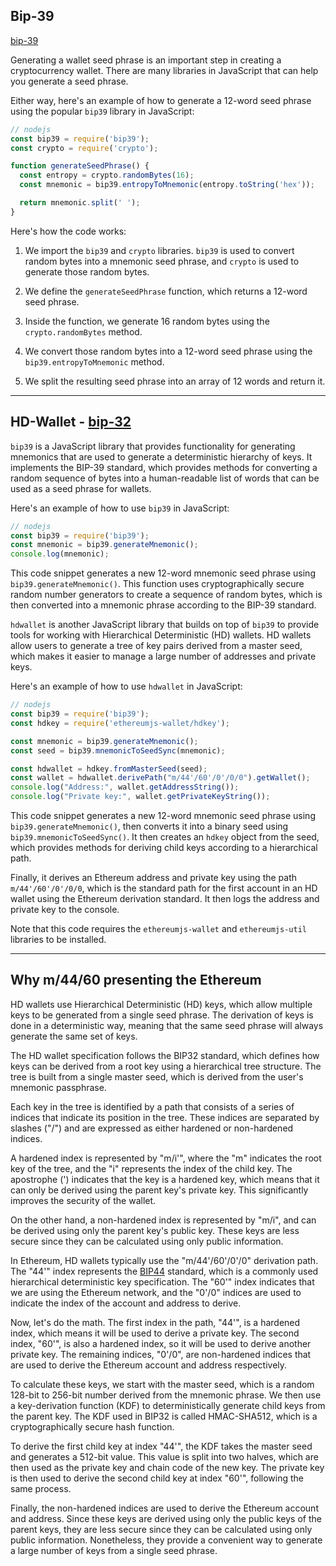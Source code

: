 ## Bip-39
[bip-39](https://github.com/bitcoin/bips/blob/master/bip-0039.mediawiki)

Generating a wallet seed phrase is an important step in creating a cryptocurrency wallet. There are many libraries in JavaScript that can help you generate a seed phrase.

Either way, here's an example of how to generate a 12-word seed phrase using the popular `bip39` library in JavaScript:

```js
// nodejs
const bip39 = require('bip39');
const crypto = require('crypto');

function generateSeedPhrase() {
  const entropy = crypto.randomBytes(16);
  const mnemonic = bip39.entropyToMnemonic(entropy.toString('hex'));

  return mnemonic.split(' ');
}
```

Here's how the code works:

1. We import the `bip39` and `crypto` libraries. `bip39` is used to convert random bytes into a mnemonic seed phrase, and `crypto` is used to generate those random bytes.

2. We define the `generateSeedPhrase` function, which returns a 12-word seed phrase.

3. Inside the function, we generate 16 random bytes using the `crypto.randomBytes` method.

4. We convert those random bytes into a 12-word seed phrase using the `bip39.entropyToMnemonic` method.

5. We split the resulting seed phrase into an array of 12 words and return it.

---

## HD-Wallet - [bip-32](https://github.com/bitcoin/bips/blob/master/bip-0032.mediawiki)

`bip39` is a JavaScript library that provides functionality for generating mnemonics that are used to generate a deterministic hierarchy of keys. It implements the BIP-39 standard, which provides methods for converting a random sequence of bytes into a human-readable list of words that can be used as a seed phrase for wallets.

Here's an example of how to use `bip39` in JavaScript:

```js
// nodejs
const bip39 = require('bip39');
const mnemonic = bip39.generateMnemonic();
console.log(mnemonic);
```

This code snippet generates a new 12-word mnemonic seed phrase using `bip39.generateMnemonic()`. This function uses cryptographically secure random number generators to create a sequence of random bytes, which is then converted into a mnemonic phrase according to the BIP-39 standard.

`hdwallet` is another JavaScript library that builds on top of `bip39` to provide tools for working with Hierarchical Deterministic (HD) wallets. HD wallets allow users to generate a tree of key pairs derived from a master seed, which makes it easier to manage a large number of addresses and private keys.

Here's an example of how to use `hdwallet` in JavaScript:

```js
// nodejs
const bip39 = require('bip39');
const hdkey = require('ethereumjs-wallet/hdkey');

const mnemonic = bip39.generateMnemonic();
const seed = bip39.mnemonicToSeedSync(mnemonic);

const hdwallet = hdkey.fromMasterSeed(seed);
const wallet = hdwallet.derivePath("m/44'/60'/0'/0/0").getWallet();
console.log("Address:", wallet.getAddressString());
console.log("Private key:", wallet.getPrivateKeyString());
```

This code snippet generates a new 12-word mnemonic seed phrase using `bip39.generateMnemonic()`, then converts it into a binary seed using `bip39.mnemonicToSeedSync()`. It then creates an `hdkey` object from the seed, which provides methods for deriving child keys according to a hierarchical path.

Finally, it derives an Ethereum address and private key using the path `m/44'/60'/0'/0/0`, which is the standard path for the first account in an HD wallet using the Ethereum derivation standard. It then logs the address and private key to the console.

Note that this code requires the `ethereumjs-wallet` and `ethereumjs-util` libraries to be installed.

---

## Why m/44/60 presenting the Ethereum 

HD wallets use Hierarchical Deterministic (HD) keys, which allow multiple keys to be generated from a single seed phrase. The derivation of keys is done in a deterministic way, meaning that the same seed phrase will always generate the same set of keys.

The HD wallet specification follows the BIP32 standard, which defines how keys can be derived from a root key using a hierarchical tree structure. The tree is built from a single master seed, which is derived from the user's mnemonic passphrase.

Each key in the tree is identified by a path that consists of a series of indices that indicate its position in the tree. These indices are separated by slashes ("/") and are expressed as either hardened or non-hardened indices.

A hardened index is represented by "m/i'", where the "m" indicates the root key of the tree, and the "i" represents the index of the child key. The apostrophe (') indicates that the key is a hardened key, which means that it can only be derived using the parent key's private key. This significantly improves the security of the wallet.

On the other hand, a non-hardened index is represented by "m/i", and can be derived using only the parent key's public key. These keys are less secure since they can be calculated using only public information.

In Ethereum, HD wallets typically use the "m/44'/60'/0'/0" derivation path. The "44'" index represents the [BIP44](https://github.com/bitcoin/bips/blob/master/bip-0044.mediawiki) standard, which is a commonly used hierarchical deterministic key specification. The "60'" index indicates that we are using the Ethereum network, and the "0'/0" indices are used to indicate the index of the account and address to derive.

Now, let's do the math. The first index in the path, "44'", is a hardened index, which means it will be used to derive a private key. The second index, "60'", is also a hardened index, so it will be used to derive another private key. The remaining indices, "0'/0", are non-hardened indices that are used to derive the Ethereum account and address respectively.

To calculate these keys, we start with the master seed, which is a random 128-bit to 256-bit number derived from the mnemonic phrase. We then use a key-derivation function (KDF) to deterministically generate child keys from the parent key. The KDF used in BIP32 is called HMAC-SHA512, which is a cryptographically secure hash function.

To derive the first child key at index "44'", the KDF takes the master seed and generates a 512-bit value. This value is split into two halves, which are then used as the private key and chain code of the new key. The private key is then used to derive the second child key at index "60'", following the same process.

Finally, the non-hardened indices are used to derive the Ethereum account and address. Since these keys are derived using only the public keys of the parent keys, they are less secure since they can be calculated using only public information. Nonetheless, they provide a convenient way to generate a large number of keys from a single seed phrase.
